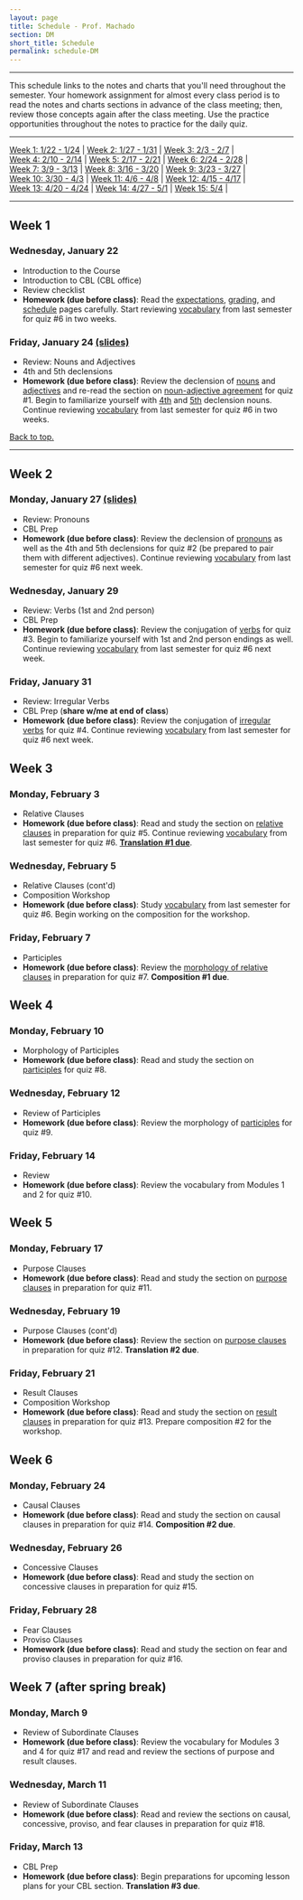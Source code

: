 ```yaml
---
layout: page
title: Schedule - Prof. Machado
section: DM
short_title: Schedule
permalink: schedule-DM
---
```


***

This schedule links to the notes and charts that you'll need throughout the semester. Your homework assignment for almost every class period is to read the notes and charts sections in advance of the class meeting; then, review those concepts again after the class meeting. Use the practice opportunities throughout the notes to practice for the daily quiz.

***

[Week 1: 1/22 - 1/24](#week-1) \| [Week 2: 1/27 - 1/31](#week-2) \| [Week 3: 2/3 - 2/7](#week-3) \|  
[Week 4: 2/10 - 2/14](#week-4) \| [Week 5: 2/17 - 2/21](#week-5) \| [Week 6: 2/24 - 2/28](#week-6) \|  
[Week 7: 3/9 - 3/13](#week-7) \| [Week 8: 3/16 - 3/20](#week-8) \| [Week 9: 3/23 - 3/27](#week-9) \|  
[Week 10: 3/30 - 4/3](#week-10) \| [Week 11: 4/6 - 4/8](#week-11) \| [Week 12: 4/15 - 4/17](#week-12) \|  
[Week 13: 4/20 - 4/24](#week-13) \| [Week 14: 4/27 - 5/1](#week-14) \|
[Week 15: 5/4](#week-15) \|

***

## Week 1

### Wednesday, January 22
- Introduction to the Course
- Introduction to CBL (CBL office)
- Review checklist
- **Homework (due before class)**: Read the [expectations](https://libatique.info/LATN102-S20/details-expectations-tips-DM), [grading](https://libatique.info/LATN102-S20/grading-DM), and [schedule](https://libatique.info/LATN102-S20/schedule-DM) pages carefully. Start reviewing [vocabulary](https://libatique.info/LATN102-S20/vocab/master-LATN101/) from last semester for quiz #6 in two weeks.

### Friday, January 24 [(slides)](https://docs.google.com/presentation/d/18JaK9ZtuAlVyD1OwrsWBDzlnOnt2aI802cA0FBtMhe4/edit?usp=sharing)
- Review: Nouns and Adjectives
- 4th and 5th declensions
- **Homework (due before class)**: Review the declension of [nouns](https://libatique.info/LATN102-S20/charts/0-noun-master/) and [adjectives](https://libatique.info/LATN102-S20/charts/0-adj-master/) and re-read the section on [noun-adjective agreement](https://libatique.info/LATN101-F19/notes/1-nouns-adjs/) for quiz #1. Begin to familiarize yourself with [4th](https://libatique.info/LATN102-S20/charts/0-noun-master/#fourth-declension-masculinefeminine) and [5th](https://libatique.info/LATN102-S20/charts/0-noun-master/#fifth-declension-masculinefeminine) declension nouns. Continue reviewing [vocabulary](https://libatique.info/LATN102-S20/vocab/master-LATN101/) from last semester for quiz #6 in two weeks.

[Back to top.](#top)

***

## Week 2

### Monday, January 27 [(slides)](https://docs.google.com/presentation/d/18hVFjrhGZJ9k_F7j0f4PxsqswuaMgmk30-aqdyg_63U/edit?usp=sharing)
- Review: Pronouns
- CBL Prep
- **Homework (due before class)**: Review the declension of [pronouns](https://libatique.info/LATN101-F19/charts/0-pronoun-master/) as well as the 4th and 5th declensions for quiz #2 (be prepared to pair them with different adjectives). Continue reviewing [vocabulary](https://libatique.info/LATN102-S20/vocab/master-LATN101/) from last semester for quiz #6 next week.

### Wednesday, January 29
- Review: Verbs (1st and 2nd person)
- CBL Prep
- **Homework (due before class)**:
Review the conjugation of [verbs](https://libatique.info/LATN102-S20/charts/0-verb-master/) for quiz #3. Begin to familiarize yourself with 1st and 2nd person endings as well. Continue reviewing [vocabulary](https://libatique.info/LATN102-S20/vocab/master-LATN101/) from last semester for quiz #6 next week.

### Friday, January 31
- Review: Irregular Verbs
- CBL Prep (**share w/me at end of class**)
- **Homework (due before class)**:
Review the conjugation of [irregular verbs](https://libatique.info/LATN102-S20/charts/0-irreg-verb-master/) for quiz #4. Continue reviewing [vocabulary](https://libatique.info/LATN102-S20/vocab/master-LATN101/) from last semester for quiz #6 next week.

## Week 3

### Monday, February 3
- Relative Clauses
- **Homework (due before class)**:  Read and study the section on [relative clauses](https://libatique.info/LATN102-S20/relative) in preparation for quiz #5. Continue reviewing [vocabulary](https://libatique.info/LATN102-S20/vocab/master-LATN101/) from last semester for quiz #6. [**Translation #1 due**](https://docs.google.com/document/d/1539OmpXBLFS2ur_B9TComkR4T-D96UooZXNcdSN0qP0/edit?usp=sharing).

### Wednesday, February 5
- Relative Clauses (cont'd)
- Composition Workshop
- **Homework (due before class)**:
Study [vocabulary](https://libatique.info/LATN102-S20/vocab/master-LATN101/) from last semester for quiz #6. Begin working on the composition for the workshop.

### Friday, February 7
- Participles
- **Homework (due before class)**:  Review the [morphology of relative clauses](https://libatique.info/LATN102-S20/pronoun-chart#relative) in preparation for quiz #7. **Composition #1 due**.

## Week 4

### Monday, February 10
- Morphology of Participles
- **Homework (due before class)**:
Read and study the section on [participles](https://libatique.info/LATN102-S20/participles) for quiz #8.

### Wednesday, February 12
- Review of Participles
- **Homework (due before class)**:
Review the morphology of [participles](https://libatique.info/LATN102-S20/participles) for quiz #9.

### Friday, February 14
- Review
- **Homework (due before class)**:
Review the vocabulary from Modules 1 and 2 for quiz #10.

## Week 5

### Monday, February 17
- Purpose Clauses
- **Homework (due before class)**:  Read and study the section on [purpose clauses](https://libatique.info/LATN102-S20/purpose) in preparation for quiz #11.

### Wednesday, February 19
- Purpose Clauses (cont'd)
- **Homework (due before class)**:
Review the section on [purpose clauses](https://libatique.info/LATN102-S20/purpose) in preparation for quiz #12. **Translation #2 due**.

### Friday, February 21
- Result Clauses
- Composition Workshop
- **Homework (due before class)**:
Read and study the section on [result clauses](https://libatique.info/LATN102-S20/result) in preparation for quiz #13. Prepare composition #2 for the workshop.

## Week 6

### Monday, February 24
- Causal Clauses
- **Homework (due before class)**:  Read and study the section on causal clauses in preparation for quiz #14. **Composition #2 due**.

### Wednesday, February 26
- Concessive Clauses
- **Homework (due before class)**:
Read and study the section on concessive clauses in preparation for quiz #15.

### Friday, February 28
- Fear Clauses
- Proviso Clauses
- **Homework (due before class)**:
Read and study the section on fear and proviso clauses in preparation for quiz #16.

## Week 7 (after spring break)

### Monday, March 9
- Review of Subordinate Clauses
- **Homework (due before class)**:  Review the vocabulary for Modules 3 and 4 for quiz #17 and read and review the sections of purpose and result clauses.

### Wednesday, March 11
- Review of Subordinate Clauses
- **Homework (due before class)**:
Read and review the sections on causal, concessive, proviso, and fear clauses in preparation for quiz #18.

### Friday, March 13
- CBL Prep
- **Homework (due before class)**:
Begin preparations for upcoming lesson plans for your CBL section. **Translation #3 due**.
